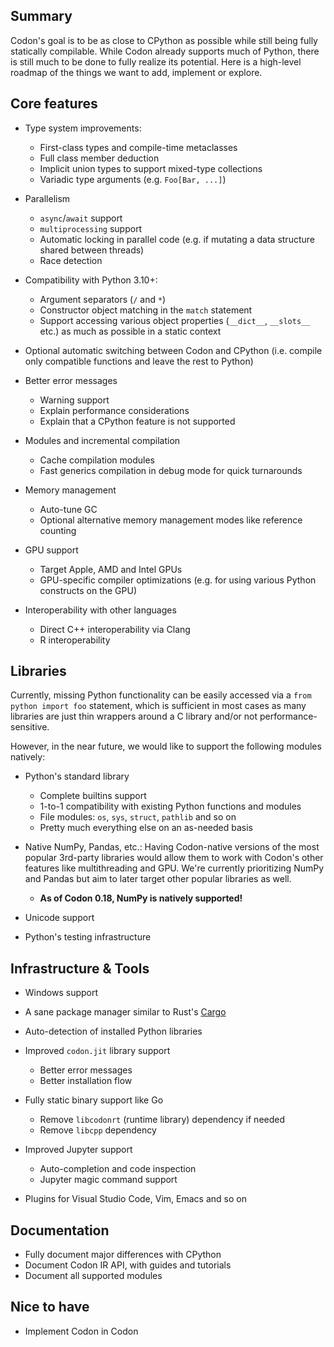 ## Summary

Codon's goal is to be as close to CPython as possible while still
being fully statically compilable. While Codon already supports
much of Python, there is still much to be done to fully realize
its potential. Here is a high-level roadmap of the things we want
to add, implement or explore.

## Core features

- Type system improvements:
  - First-class types and compile-time metaclasses
  - Full class member deduction
  - Implicit union types to support mixed-type collections
  - Variadic type arguments (e.g. `Foo[Bar, ...]`)

- Parallelism
  - `async`/`await` support
  - `multiprocessing` support
  - Automatic locking in parallel code (e.g. if mutating a
    data structure shared between threads)
  - Race detection

- Compatibility with Python 3.10+:
  - Argument separators (`/` and `*`)
  - Constructor object matching in the `match` statement
  - Support accessing various object properties (`__dict__`, `__slots__`
    etc.) as much as possible in a static context

- Optional automatic switching between Codon and CPython (i.e.
  compile only compatible functions and leave the rest to Python)

- Better error messages
  - Warning support
  - Explain performance considerations
  - Explain that a CPython feature is not supported

- Modules and incremental compilation
  - Cache compilation modules
  - Fast generics compilation in debug mode for quick turnarounds

- Memory management
  - Auto-tune GC
  - Optional alternative memory management modes like reference
    counting

- GPU support
  - Target Apple, AMD and Intel GPUs
  - GPU-specific compiler optimizations (e.g. for using various
    Python constructs on the GPU)

- Interoperability with other languages
  - Direct C++ interoperability via Clang
  - R interoperability

## Libraries

Currently, missing Python functionality can be easily accessed via a
`from python import foo` statement, which is sufficient in most cases
as many libraries are just thin wrappers around a C library and/or not
performance-sensitive.

However, in the near future, we would like to support the following
modules natively:

- Python's standard library
  - Complete builtins support
  - 1-to-1 compatibility with existing Python functions and modules
  - File modules: `os`, `sys`, `struct`, `pathlib` and so on
  - Pretty much everything else on an as-needed basis

- Native NumPy, Pandas, etc.: Having Codon-native versions of the most
  popular 3rd-party libraries would allow them to work with Codon's
  other features like multithreading and GPU. We're currently prioritizing
  NumPy and Pandas but aim to later target other popular libraries as well.
  - **As of Codon 0.18, NumPy is natively supported!**

- Unicode support

- Python's testing infrastructure

## Infrastructure & Tools

- Windows support

- A sane package manager similar to Rust's
  [Cargo](https://github.com/rust-lang/cargo)

- Auto-detection of installed Python libraries

- Improved `codon.jit` library support
  - Better error messages
  - Better installation flow

- Fully static binary support like Go
  - Remove `libcodonrt` (runtime library) dependency if needed
  - Remove `libcpp` dependency

- Improved Jupyter support
  - Auto-completion and code inspection
  - Jupyter magic command support

- Plugins for Visual Studio Code, Vim, Emacs and so on

## Documentation

- Fully document major differences with CPython
- Document Codon IR API, with guides and tutorials
- Document all supported modules

## Nice to have

- Implement Codon in Codon
